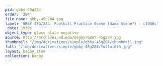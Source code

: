 ```yaml
---
pid: gbby-45g284
order: '284'
file_name: gbby-45g284.jpg
label: 'GBBY 45G/284: Football Practice Scene (Game Scene?) - c1930s'
_date: 1930s
object_type: glass plate negative
source: http://archives.nd.edu/Bagby/GBBY-45g284.jpg
thumbnail: "/img/derivatives/simple/gbby-45g284/thumbnail.jpg"
full: "/img/derivatives/simple/gbby-45g284/fullwidth.jpg"
layout: bagby_item
collection: bagby
---
```

